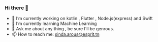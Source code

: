 ### Hi there 👋


- 🔭 I’m currently working on kotlin , Flutter , Node.js(express) and Swift
- 🌱 I’m currently learning Machine Learning 
- 💬 Ask me about any thing , be sure I'll be genrous.
- 📫 How to reach me: sinda.arous@esprit.tn
<!--
**sindaarous/sindaarous** is a ✨ _special_ ✨ repository because its `README.md` (this file) appears on your GitHub profile.

Here are some ideas to get you started:

- 🔭 I’m currently working on ...
- 🌱 I’m currently learning ...
- 👯 I’m looking to collaborate on ...
- 🤔 I’m looking for help with ...
- 💬 Ask me about ...
- 📫 How to reach me: ...
- 😄 Pronouns: ...
- ⚡ Fun fact: ...
-->
